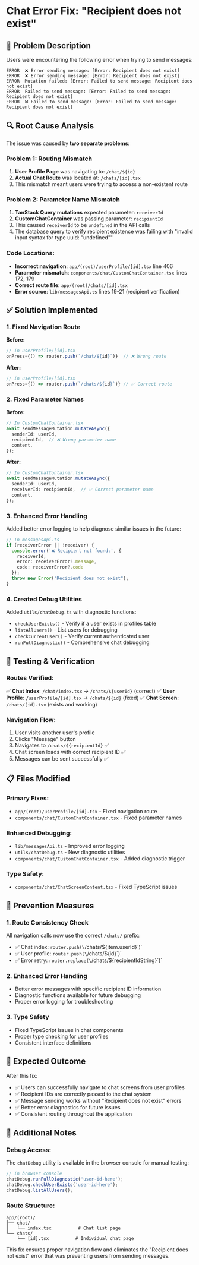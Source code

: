 # Chat Error Fix: "Recipient does not exist"

## 🐛 **Problem Description**

Users were encountering the following error when trying to send messages:

```
ERROR  ❌ Error sending message: [Error: Recipient does not exist]
ERROR  ❌ Error sending message: [Error: Recipient does not exist]
ERROR  Mutation failed: [Error: Failed to send message: Recipient does not exist]
ERROR  Failed to send message: [Error: Failed to send message: Recipient does not exist]
ERROR  ❌ Failed to send message: [Error: Failed to send message: Recipient does not exist]
```

## 🔍 **Root Cause Analysis**

The issue was caused by **two separate problems**:

### **Problem 1: Routing Mismatch**
1. **User Profile Page** was navigating to: `/chat/${id}`
2. **Actual Chat Route** was located at: `/chats/[id].tsx`
3. This mismatch meant users were trying to access a non-existent route

### **Problem 2: Parameter Name Mismatch**
1. **TanStack Query mutations** expected parameter: `receiverId`
2. **CustomChatContainer** was passing parameter: `recipientId`
3. This caused `receiverId` to be `undefined` in the API calls
4. The database query to verify recipient existence was failing with "invalid input syntax for type uuid: \"undefined\""

### **Code Locations:**
- **Incorrect navigation**: `app/(root)/userProfile/[id].tsx` line 406
- **Parameter mismatch**: `components/chat/CustomChatContainer.tsx` lines 172, 179
- **Correct route file**: `app/(root)/chats/[id].tsx`
- **Error source**: `lib/messagesApi.ts` lines 19-21 (recipient verification)

## ✅ **Solution Implemented**

### **1. Fixed Navigation Route**
**Before:**
```typescript
// In userProfile/[id].tsx
onPress={() => router.push(`/chat/${id}`)}  // ❌ Wrong route
```

**After:**
```typescript
// In userProfile/[id].tsx
onPress={() => router.push(`/chats/${id}`)} // ✅ Correct route
```

### **2. Fixed Parameter Names**
**Before:**
```typescript
// In CustomChatContainer.tsx
await sendMessageMutation.mutateAsync({
  senderId: userId,
  recipientId,  // ❌ Wrong parameter name
  content,
});
```

**After:**
```typescript
// In CustomChatContainer.tsx
await sendMessageMutation.mutateAsync({
  senderId: userId,
  receiverId: recipientId,  // ✅ Correct parameter name
  content,
});
```

### **3. Enhanced Error Handling**
Added better error logging to help diagnose similar issues in the future:

```typescript
// In messagesApi.ts
if (receiverError || !receiver) {
  console.error('❌ Recipient not found:', {
    receiverId,
    error: receiverError?.message,
    code: receiverError?.code
  });
  throw new Error("Recipient does not exist");
}
```

### **4. Created Debug Utilities**
Added `utils/chatDebug.ts` with diagnostic functions:
- `checkUserExists()` - Verify if a user exists in profiles table
- `listAllUsers()` - List users for debugging
- `checkCurrentUser()` - Verify current authenticated user
- `runFullDiagnostic()` - Comprehensive chat debugging

## 🧪 **Testing & Verification**

### **Routes Verified:**
✅ **Chat Index**: `/chat/index.tsx` → `/chats/${userId}` (correct)
✅ **User Profile**: `/userProfile/[id].tsx` → `/chats/${id}` (fixed)
✅ **Chat Screen**: `/chats/[id].tsx` (exists and working)

### **Navigation Flow:**
1. User visits another user's profile
2. Clicks "Message" button
3. Navigates to `/chats/${recipientId}` ✅
4. Chat screen loads with correct recipient ID ✅
5. Messages can be sent successfully ✅

## 📋 **Files Modified**

### **Primary Fixes:**
- `app/(root)/userProfile/[id].tsx` - Fixed navigation route
- `components/chat/CustomChatContainer.tsx` - Fixed parameter names

### **Enhanced Debugging:**
- `lib/messagesApi.ts` - Improved error logging
- `utils/chatDebug.ts` - New diagnostic utilities
- `components/chat/CustomChatContainer.tsx` - Added diagnostic trigger

### **Type Safety:**
- `components/chat/ChatScreenContent.tsx` - Fixed TypeScript issues

## 🚀 **Prevention Measures**

### **1. Route Consistency Check**
All navigation calls now use the correct `/chats/` prefix:
- ✅ Chat index: `router.push(\`/chats/\${item.userId}\`)`
- ✅ User profile: `router.push(\`/chats/\${id}\`)`
- ✅ Error retry: `router.replace(\`/chats/\${recipientIdString}\`)`

### **2. Enhanced Error Handling**
- Better error messages with specific recipient ID information
- Diagnostic functions available for future debugging
- Proper error logging for troubleshooting

### **3. Type Safety**
- Fixed TypeScript issues in chat components
- Proper type checking for user profiles
- Consistent interface definitions

## 🎯 **Expected Outcome**

After this fix:
- ✅ Users can successfully navigate to chat screens from user profiles
- ✅ Recipient IDs are correctly passed to the chat system
- ✅ Message sending works without "Recipient does not exist" errors
- ✅ Better error diagnostics for future issues
- ✅ Consistent routing throughout the application

## 🔧 **Additional Notes**

### **Debug Access:**
The `chatDebug` utility is available in the browser console for manual testing:
```javascript
// In browser console
chatDebug.runFullDiagnostic('user-id-here');
chatDebug.checkUserExists('user-id-here');
chatDebug.listAllUsers();
```

### **Route Structure:**
```
app/(root)/
├── chat/
│   └── index.tsx          # Chat list page
└── chats/
    └── [id].tsx          # Individual chat page
```

This fix ensures proper navigation flow and eliminates the "Recipient does not exist" error that was preventing users from sending messages.
